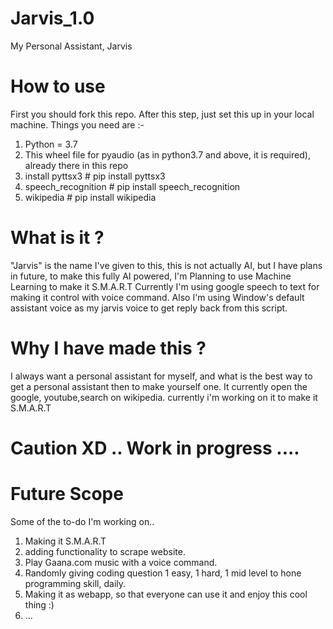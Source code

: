 # Jarvis_1.0
My Personal Assistant, Jarvis


# How to use 
First you should fork this repo.
After this step, just set this up in your local machine.
Things you need are :- 
  1. Python = 3.7
  2. This wheel file for pyaudio (as in python3.7 and above, it is required), already there in this repo
  3. install pyttsx3   # pip install pyttsx3
  4. speech_recognition  # pip install speech_recognition
  5. wikipedia  # pip install wikipedia
  
# What is it ?
"Jarvis" is the name I've given to this, this is not actually AI, but I have plans in future, to make this fully AI powered,
I'm Planning to use Machine Learning to make it S.M.A.R.T
Currently I'm using google speech to text for making it control with voice command.
Also I'm using Window's default assistant voice as my jarvis voice to get reply back from this script.


# Why I have made this ?
I always want a personal assistant for myself, and what is the best way to get a personal assistant then
to make yourself one. It currently open the google, youtube,search on wikipedia. currently i'm working on it to make it S.M.A.R.T


# Caution XD .. Work in progress ....


# Future Scope
Some of the to-do I'm working on..
  1. Making it S.M.A.R.T
  2. adding functionality to scrape website.
  3. Play Gaana.com music with a voice command.
  4. Randomly giving coding question 1 easy, 1 hard, 1 mid level to hone programming skill, daily.
  5. Making it as webapp, so that everyone can use it and enjoy this cool thing :)
  6. ...
